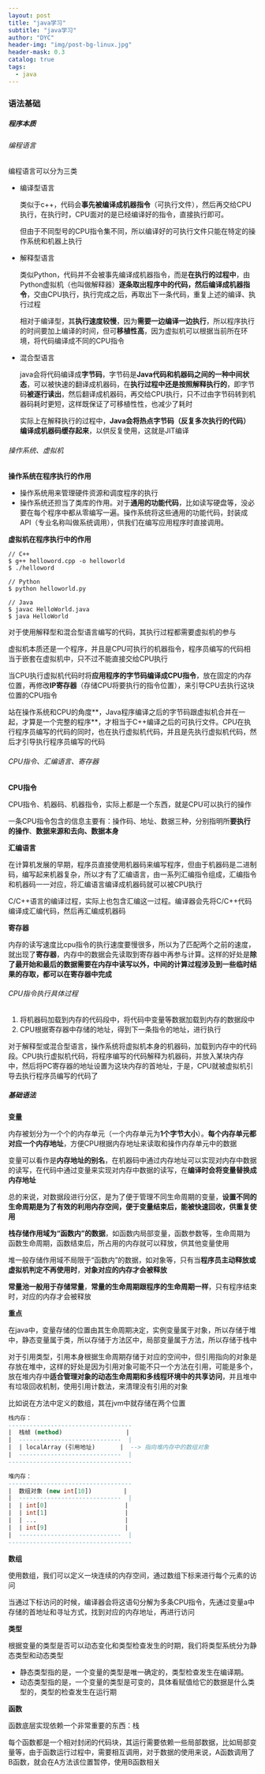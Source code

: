 ```yaml
---
layout: post
title: "java学习"
subtitle: "java学习"
author: "DYC"
header-img: "img/post-bg-linux.jpg"
header-mask: 0.3
catalog: true
tags:
  - java
---
```


### 语法基础

##### 程序本质

###### 编程语言

编程语言可以分为三类

- 编译型语言

  类似于c++，代码会**事先被编译成机器指令**（可执行文件），然后再交给CPU执行，在执行时，CPU面对的是已经编译好的指令，直接执行即可。

  但由于不同型号的CPU指令集不同，所以编译好的可执行文件只能在特定的操作系统和机器上执行

- 解释型语言

  类似Python，代码并不会被事先编译成机器指令，而是**在执行的过程中**，由Python虚拟机（也叫做解释器）**逐条取出程序中的代码，然后编译成机器指令**，交由CPU执行，执行完成之后，再取出下一条代码，重复上述的编译、执行过程

  相对于编译型，其**执行速度较慢**，因为**需要一边编译一边执行**，所以程序执行的时间要加上编译的时间，但可**移植性高**，因为虚拟机可以根据当前所在环境，将代码编译成不同的CPU指令

- 混合型语言

  java会将代码编译成**字节码**，字节码是**Java代码和机器码之间的一种中间状态**，可以被快速的翻译成机器码，在**执行过程中还是按照解释执行的**，即字节码**被逐行读出**，然后翻译成机器码，再交给CPU执行，只不过由字节码转到机器码耗时更短，这样既保证了可移植性性，也减少了耗时

  实际上在解释执行的过程中，**Java会将热点字节码（反复多次执行的代码）编译成机器码缓存起来**，以供反复使用，这就是JIT编译

###### 操作系统、虚拟机

**操作系统在程序执行的作用**

- 操作系统用来管理硬件资源和调度程序的执行
- 操作系统还担当了类库的作用。对于**通用的功能代码**，比如读写硬盘等，没必要在每个程序中都从零编写一遍。操作系统将这些通用的功能代码，封装成API（专业名称叫做系统调用），供我们在编写应用程序时直接调用。

**虚拟机在程序执行中的作用**

```
// C++
$ g++ helloword.cpp -o helloworld
$ ./helloword

// Python
$ python helloworld.py

// Java
$ javac HelloWorld.java
$ java HelloWorld
```

对于使用解释型和混合型语言编写的代码，其执行过程都需要虚拟机的参与

虚拟机本质还是一个程序，并且是CPU可执行的机器指令，程序员编写的代码相当于嵌套在虚拟机中，只不过不能直接交给CPU执行

当CPU执行虚拟机代码时将**应用程序的字节码编译成CPU指令**，放在固定的内存位置，再修改**IP寄存器**（存储CPU将要执行的指令位置），来引导CPU去执行这块位置的CPU指令

 站在操作系统和CPU的角度**，Java程序编译之后的字节码跟虚拟机合并在一起，才算是一个完整的程序**，才相当于C++编译之后的可执行文件。CPU在执行程序员编写的代码的同时，也在执行虚拟机代码，并且是先执行虚拟机代码，然后才引导执行程序员编写的代码

###### CPU指令、汇编语言、寄存器

**CPU指令**

CPU指令、机器码、机器指令，实际上都是一个东西，就是CPU可以执行的操作

一条CPU指令包含的信息主要有：操作码、地址、数据三种，分别指明所**要执行的操作**、**数据来源和去向、数据本身**

**汇编语言**

在计算机发展的早期，程序员直接使用机器码来编写程序，但由于机器码是二进制码，编写起来机器复杂，所以才有了汇编语言，由一系列汇编指令组成，汇编指令和机器码一一对应，将汇编语言编译成机器码就可以被CPU执行

C/C++语言的编译过程，实际上也包含汇编这一过程。编译器会先将C/C++代码编译成汇编代码，然后再汇编成机器码

**寄存器**

内存的读写速度比cpu指令的执行速度要慢很多，所以为了匹配两个之前的速度，就出现了**寄存器**，内存中的数据会先读取到寄存器中再参与计算。这样的好处是**除了最开始和最后的数据需要在内存中读写以外，中间的计算过程涉及到一些临时结果的存取，都可以在寄存器中完成**

###### CPU指令执行具体过程

1. 将机器码加载到内存的代码段中，将代码中变量等数据加载到内存的数据段中
2. CPU根据寄存器中存储的地址，得到下一条指令的地址，进行执行

对于解释型或混合型语言，操作系统将虚拟机本身的机器码，加载到内存中的代码段。CPU执行虚拟机代码，将程序编写的代码解释为机器码，并放入某块内存中，然后将PC寄存器的地址设置为这块内存的首地址，于是，CPU就被虚拟机引导去执行程序员编写的代码了

##### 基础语法

**变量**

内存被划分为一个个的内存单元（一个内存单元为**1个字节大小**）。**每个内存单元都对应一个内存地址**，方便CPU根据内存地址来读取和操作内存单元中的数据

变量可以看作是**内存地址的别名**，在机器码中通过内存地址可以实现对内存中数据的读写，在代码中通过变量来实现对内存中数据的读写，在**编译时会将变量替换成内存地址**

总的来说，对数据段进行分区，是为了便于管理不同生命周期的变量，**设置不同的生命周期是为了有效的利用内存空间，便于变量结束后，能被快速回收，供重复使用**

**栈存储作用域为“函数内”的数据**，如函数内局部变量，函数参数等，生命周期为函数生命周期，函数结束后，所占用的内存就可以释放，供其他变量使用

堆一般存储作用域不局限于“函数内”的数据，如对象等，只有当**程序员主动释放或虚拟机判定不再使用时**，**对象对应的内存才会被释放**

**常量池一般用于存储常量**，**常量的生命周期跟程序的生命周期一样**，只有程序结束时，对应的内存才会被释放

**重点**

在java中，变量存储的位置由其生命周期决定，实例变量属于对象，所以存储于堆中，静态变量属于类，所以存储于方法区中，局部变量属于方法，所以存储于栈中

对于引用类型，引用本身根据生命周期存储于对应的空间中，但引用指向的对象是存放在堆中，这样的好处是因为引用对象可能不只一个方法在引用，可能是多个，放在堆内存中**适合管理对象的动态生命周期和多线程环境中的共享访问**，并且堆中有垃圾回收机制，使用引用计数法，来清理没有引用的对象

比如说在方法中定义的数组，其在jvm中就存储在两个位置

```sql
栈内存：
-----------------------------------
|  栈帧 (method)                  |
|  -----------------------------  |
|  | localArray (引用地址)       |  --> 指向堆内存中的数组对象
|  -----------------------------  |
-----------------------------------

堆内存：
-----------------------------------
|  数组对象 (new int[10])         |
|  -----------------------------  |
|  | int[0]                      |
|  | int[1]                      |
|  | ...                         |
|  | int[9]                      |
|  -----------------------------  |
-----------------------------------

```

**数组**

使用数组，我们可以定义一块连续的内存空间，通过数组下标来进行每个元素的访问

当通过下标访问的时候，编译器会将这语句分解为多条CPU指令，先通过变量a中存储的首地址和寻址方式，找到对应的内存地址，再进行访问

**类型**

根据变量的类型是否可以动态变化和类型检查发生的时期，我们将类型系统分为静态类型和动态类型

- 静态类型指的是，一个变量的类型是唯一确定的，类型检查发生在编译期。
- 动态类型指的是，一个变量的类型是可变的，具体看赋值给它的数据是什么类型的，类型的检查发生在运行期

**函数**

函数底层实现依赖一个非常重要的东西：栈

每个函数都是一个相对封闭的代码块，其运行需要依赖一些局部数据，比如局部变量等，由于函数运行过程中，需要相互调用，对于数据的使用来说，A函数调用了B函数，就会在A方法该位置暂停，使用B函数相关
